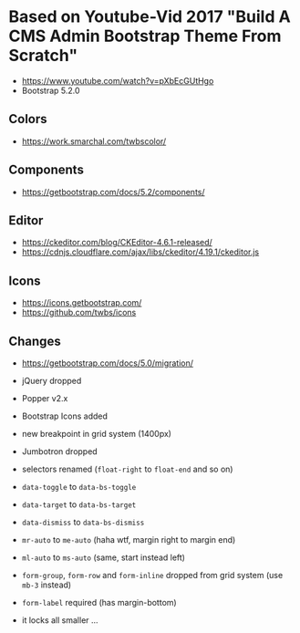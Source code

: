 # Based on Youtube-Vid 2017 "Build A CMS Admin Bootstrap Theme From Scratch"

- https://www.youtube.com/watch?v=pXbEcGUtHgo
- Bootstrap 5.2.0

## Colors
- https://work.smarchal.com/twbscolor/

## Components
- https://getbootstrap.com/docs/5.2/components/

## Editor
- https://ckeditor.com/blog/CKEditor-4.6.1-released/
- https://cdnjs.cloudflare.com/ajax/libs/ckeditor/4.19.1/ckeditor.js

## Icons
- https://icons.getbootstrap.com/
- https://github.com/twbs/icons

## Changes
- https://getbootstrap.com/docs/5.0/migration/
- jQuery dropped
- Popper v2.x
- Bootstrap Icons added
- new breakpoint in grid system (1400px)
- Jumbotron dropped
- selectors renamed (``float-right`` to ``float-end`` and so on)
- ``data-toggle`` to ``data-bs-toggle``
- ``data-target`` to ``data-bs-target``
- ``data-dismiss`` to ``data-bs-dismiss``
- ``mr-auto`` to ``me-auto`` (haha wtf, margin right to margin end)
- ``ml-auto`` to ``ms-auto`` (same, start instead left)
- ``form-group``, ``form-row`` and ``form-inline`` dropped from grid system (use ``mb-3`` instead)
- ``form-label`` required (has margin-bottom)

- it locks all smaller ...
